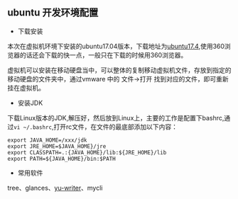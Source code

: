 ## ubuntu 开发环境配置

* 下载安装

本次在虚拟机环境下安装的ubuntu17.04版本，下载地址为[ubuntu17.4](http://cn.ubuntu.com/download/),使用360浏览器的话还会下载的快一点，一般只在下载的时候用360浏览器。

虚拟机可以安装在移动硬盘当中，可以整体的复制移动虚拟机文件，存放到指定的移动硬盘的文件夹中，通过vmware 中的 文件-&gt;打开 找到对应的文件，即可重新挂在虚拟机。

* 安装JDK

下载Linux版本的JDK,解压好，然后放到Linux上，主要的工作是配置下bashrc,通过`vi ~/.bashrc`,打开rc文件，在文件的最底部添加以下内容：

```shell
export JAVA_HOME=/xxx/jdk
export JRE_HOME=$JAVA_HOME}/jre
export CLASSPATH=.:{JAVA_HOME}/lib:${JRE_HOME}/lib
export PATH=${JAVA_HOME}/bin:$PATH
```

* 常用软件

tree、glances、[yu-writer](https://ivarptr.github.io/yu-writer.site/)、mycli

